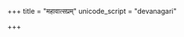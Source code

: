 +++
title = "महावात्सप्रम्"
unicode_script = "devanagari"

+++
<div class="js_include" url="/vedAH/sAma/paravastu-saama/devaH/somaH/mahAvAtsapram/"  newLevelForH1="1" includeTitle="true"> </div>